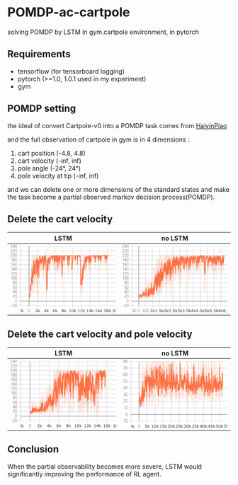 # POMDP-ac-cartpole
solving POMDP by LSTM in gym.cartpole environment, in pytorch

## Requirements 

- tensorflow (for tensorboard logging)
- pytorch (>=1.0, 1.0.1 used in my experiment)
- gym

## POMDP setting

the ideal of convert Cartpole-v0 into a POMDP task comes from [HaiyinPiao](https://github.com/HaiyinPiao/pytorch-a2clstm-DRQN)

and the full observation of cartpole in gym is in 4 dimensions :
1. cart position (-4.8, 4.8)
2. cart velocity (-inf, inf)
3. pole angle (-24°, 24°)
4. pole velocity at tip (-inf, inf)

and we can delete one or more dimensions of the standard states and make the task become a partial observed markov decision process(POMDP).

## Delete the cart velocity
LSTM | no LSTM
:-:|:-:
![LSTM](./LSTM_delete1.png)|![without LSTM](./fc_delete1.png)

## Delete the cart velocity and pole velocity
LSTM | no LSTM
:-:|:-:
![LSTM](./LSTM_delete2.png)|![without LSTM](./fc_delete2.png)

## Conclusion
When the partial observability becomes more severe, LSTM would significantly improving the performance of RL agent.


